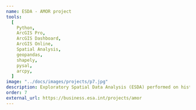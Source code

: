 ```yaml
---
name: ESDA - AMOR project
tools:
  [
    Python,
    ArcGIS Pro,
    ArcGIS Dashboard,
    ArcGIS Online,
    Spatial Analysis,
    geopandas,
    shapely,
    pysal,
    arcpy,
  ]
image: "../docs/images/projects/p7.jpg"
description: Exploratory Spatial Data Analysis (ESDA) performed on historical human mobility data as part of the AMOR project.
order: 7
external_url: https://business.esa.int/projects/amor
---
```

